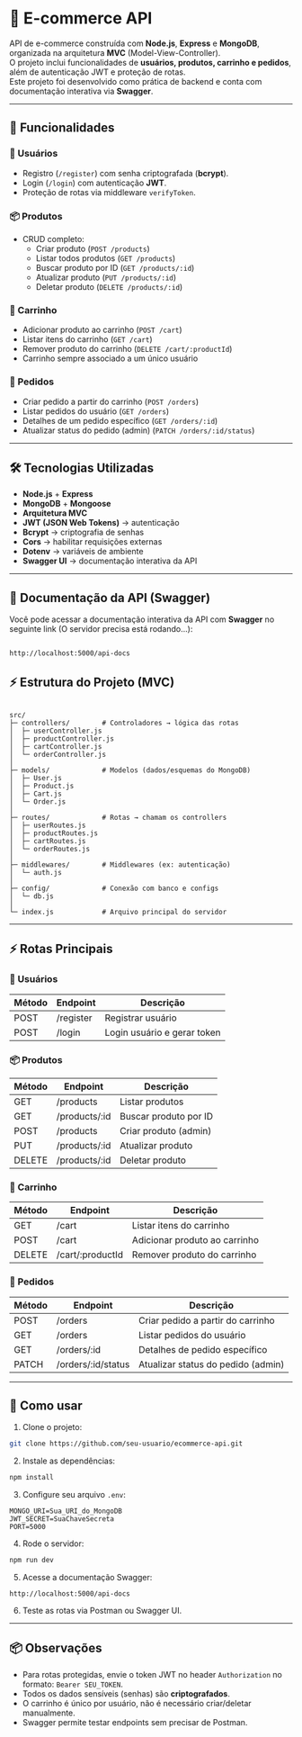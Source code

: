 
# 🛒 E-commerce API

API de e-commerce construída com **Node.js**, **Express** e **MongoDB**, organizada na arquitetura **MVC** (Model-View-Controller).  
O projeto inclui funcionalidades de **usuários, produtos, carrinho e pedidos**, além de autenticação JWT e proteção de rotas.  
Este projeto foi desenvolvido como prática de backend e conta com documentação interativa via **Swagger**.

---

## 🚀 Funcionalidades

### 👤 Usuários
- Registro (`/register`) com senha criptografada (**bcrypt**).
- Login (`/login`) com autenticação **JWT**.
- Proteção de rotas via middleware `verifyToken`.

### 📦 Produtos
- CRUD completo:
  - Criar produto (`POST /products`)
  - Listar todos produtos (`GET /products`)
  - Buscar produto por ID (`GET /products/:id`)
  - Atualizar produto (`PUT /products/:id`)
  - Deletar produto (`DELETE /products/:id`)

### 🛒 Carrinho
- Adicionar produto ao carrinho (`POST /cart`)
- Listar itens do carrinho (`GET /cart`)
- Remover produto do carrinho (`DELETE /cart/:productId`)
- Carrinho sempre associado a um único usuário

### 📑 Pedidos
- Criar pedido a partir do carrinho (`POST /orders`)
- Listar pedidos do usuário (`GET /orders`)
- Detalhes de um pedido específico (`GET /orders/:id`)
- Atualizar status do pedido (admin) (`PATCH /orders/:id/status`)

---

## 🛠 Tecnologias Utilizadas
- **Node.js** + **Express**
- **MongoDB** + **Mongoose**
- **Arquitetura MVC**
- **JWT (JSON Web Tokens)** → autenticação
- **Bcrypt** → criptografia de senhas
- **Cors** → habilitar requisições externas
- **Dotenv** → variáveis de ambiente
- **Swagger UI** → documentação interativa da API

---

## 📌 Documentação da API (Swagger)

Você pode acessar a documentação interativa da API com **Swagger** no seguinte link (O servidor precisa está rodando...):  

```

http://localhost:5000/api-docs

```

## ⚡ Estrutura do Projeto (MVC)

```

src/
├─ controllers/        # Controladores → lógica das rotas
│  ├─ userController.js
│  ├─ productController.js
│  ├─ cartController.js
│  └─ orderController.js
│
├─ models/             # Modelos (dados/esquemas do MongoDB)
│  ├─ User.js
│  ├─ Product.js
│  ├─ Cart.js
│  └─ Order.js
│
├─ routes/             # Rotas → chamam os controllers
│  ├─ userRoutes.js
│  ├─ productRoutes.js
│  ├─ cartRoutes.js
│  └─ orderRoutes.js
│
├─ middlewares/        # Middlewares (ex: autenticação)
│  └─ auth.js
│
├─ config/             # Conexão com banco e configs
│  └─ db.js
│
└─ index.js            # Arquivo principal do servidor

````

---

## ⚡ Rotas Principais

### 👤 Usuários
| Método | Endpoint | Descrição |
|--------|----------|-----------|
| POST   | /register | Registrar usuário |
| POST   | /login    | Login usuário e gerar token |

### 📦 Produtos
| Método | Endpoint | Descrição |
|--------|----------|-----------|
| GET    | /products | Listar produtos |
| GET    | /products/:id | Buscar produto por ID |
| POST   | /products | Criar produto (admin) |
| PUT    | /products/:id | Atualizar produto |
| DELETE | /products/:id | Deletar produto |

### 🛒 Carrinho
| Método | Endpoint | Descrição |
|--------|----------|-----------|
| GET    | /cart | Listar itens do carrinho |
| POST   | /cart | Adicionar produto ao carrinho |
| DELETE | /cart/:productId | Remover produto do carrinho |

### 📑 Pedidos
| Método | Endpoint | Descrição |
|--------|----------|-----------|
| POST   | /orders | Criar pedido a partir do carrinho |
| GET    | /orders | Listar pedidos do usuário |
| GET    | /orders/:id | Detalhes de pedido específico |
| PATCH  | /orders/:id/status | Atualizar status do pedido (admin) |

---

## 🔑 Como usar

1. Clone o projeto:

```bash
git clone https://github.com/seu-usuario/ecommerce-api.git
````

2. Instale as dependências:

```bash
npm install
```

3. Configure seu arquivo `.env`:

```
MONGO_URI=Sua_URI_do_MongoDB
JWT_SECRET=SuaChaveSecreta
PORT=5000
```

4. Rode o servidor:

```bash
npm run dev
```

5. Acesse a documentação Swagger:

```
http://localhost:5000/api-docs
```

6. Teste as rotas via Postman ou Swagger UI.

---

## 📦 Observações

* Para rotas protegidas, envie o token JWT no header `Authorization` no formato:
  `Bearer SEU_TOKEN`.
* Todos os dados sensíveis (senhas) são **criptografados**.
* O carrinho é único por usuário, não é necessário criar/deletar manualmente.
* Swagger permite testar endpoints sem precisar de Postman.
